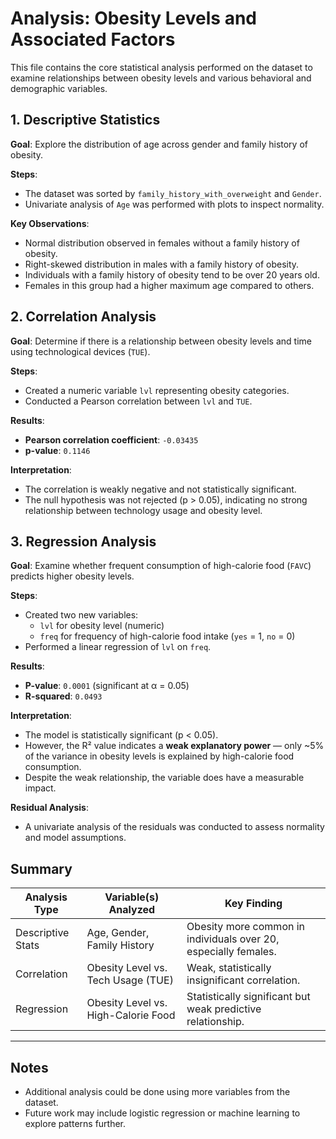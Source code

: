 # Analysis: Obesity Levels and Associated Factors

This file contains the core statistical analysis performed on the dataset to examine relationships between obesity levels and various behavioral and demographic variables.

## 1. Descriptive Statistics
**Goal**: Explore the distribution of age across gender and family history of obesity.

**Steps**:
- The dataset was sorted by `family_history_with_overweight` and `Gender`.
- Univariate analysis of `Age` was performed with plots to inspect normality.

**Key Observations**:
- Normal distribution observed in females without a family history of obesity.
- Right-skewed distribution in males with a family history of obesity.
- Individuals with a family history of obesity tend to be over 20 years old.
- Females in this group had a higher maximum age compared to others.

## 2. Correlation Analysis
**Goal**: Determine if there is a relationship between obesity levels and time using technological devices (`TUE`).

**Steps**:
- Created a numeric variable `lvl` representing obesity categories.
- Conducted a Pearson correlation between `lvl` and `TUE`.

**Results**:
- **Pearson correlation coefficient**: `-0.03435`
- **p-value**: `0.1146`

**Interpretation**:
- The correlation is weakly negative and not statistically significant.
- The null hypothesis was not rejected (p > 0.05), indicating no strong relationship between technology usage and obesity level.

## 3. Regression Analysis
**Goal**: Examine whether frequent consumption of high-calorie food (`FAVC`) predicts higher obesity levels.

**Steps**:
- Created two new variables:
  - `lvl` for obesity level (numeric)
  - `freq` for frequency of high-calorie food intake (`yes` = 1, `no` = 0)
- Performed a linear regression of `lvl` on `freq`.

**Results**:
- **P-value**: `0.0001` (significant at α = 0.05)
- **R-squared**: `0.0493`

**Interpretation**:
- The model is statistically significant (p < 0.05).
- However, the R² value indicates a **weak explanatory power** — only ~5% of the variance in obesity levels is explained by high-calorie food consumption.
- Despite the weak relationship, the variable does have a measurable impact.

**Residual Analysis**:
- A univariate analysis of the residuals was conducted to assess normality and model assumptions.

## Summary

| Analysis Type        | Variable(s) Analyzed                 | Key Finding                                                      |
|----------------------|--------------------------------------|------------------------------------------------------------------|
| Descriptive Stats    | Age, Gender, Family History          | Obesity more common in individuals over 20, especially females.  |
| Correlation          | Obesity Level vs. Tech Usage (TUE)   | Weak, statistically insignificant correlation.                   |
| Regression           | Obesity Level vs. High-Calorie Food  | Statistically significant but weak predictive relationship.       |

---

## Notes
- Additional analysis could be done using more variables from the dataset. 
- Future work may include logistic regression or machine learning to explore patterns further.

